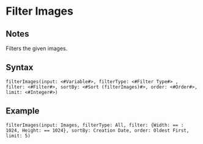 # Filter Images
## Notes
Filters the given images.
## Syntax
```
filterImages(input: <#Variable#>, filterType: <#Filter Type#> , filter: <#Filter#>, sortBy: <#Sort (filterImages)#>, order: <#Order#>, limit: <#Integer#>)
```
## Example
```
filterImages(input: Images, filterType: All, filter: {Width: == : 1024, Height: == 1024}, sortBy: Creation Date, order: Oldest First, limit: 5)
```